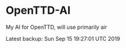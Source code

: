 # OpenTTD-AI
My AI for OpenTTD, will use primarily air

Latest backup: Sun Sep 15 19:27:01 UTC 2019
